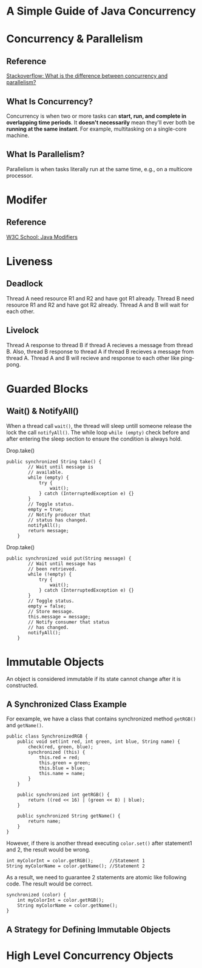 # A Simple Guide of Java Concurrency

# Concurrency & Parallelism

## Reference
[Stackoverflow: What is the difference between concurrency and parallelism?](https://stackoverflow.com/questions/1050222/what-is-the-difference-between-concurrency-and-parallelism)

## What Is Concurrency?
Concurrency is when two or more tasks can **start, run, and complete in overlapping time periods**. It **doesn't necessarily** mean they'll ever both be **running at the same instant**. For example, multitasking on a single-core machine.

## What Is Parallelism?
Parallelism is when tasks literally run at the same time, e.g., on a multicore processor.

# Modifer

## Reference
[W3C School: Java Modifiers](https://www.w3schools.com/java/java_modifiers.asp)


# Liveness

## Deadlock
Thread A need resource R1 and R2 and have got R1 already. Thread B need resource R1 and R2 and have got R2 already. Thread A and B will wait for each other.

## Livelock
Thread A response to thread B if thread A recieves a message from thread B. Also, thread B response to thread A if thread B recieves a message from thread A. Thread A and B will recieve and response to each other like ping-pong.

# Guarded Blocks

## Wait() & NotifyAll()
When a thread call `wait()`, the thread will sleep untill someone release the lock the call `notifyAll()`. The while loop `while (empty)` check before and after entering the sleep section to ensure the condition is always hold.

Drop.take()
```
public synchronized String take() {
        // Wait until message is
        // available.
        while (empty) {
            try {
                wait();
            } catch (InterruptedException e) {}
        }
        // Toggle status.
        empty = true;
        // Notify producer that
        // status has changed.
        notifyAll();
        return message;
    }
```

Drop.take()
```
public synchronized void put(String message) {
        // Wait until message has
        // been retrieved.
        while (!empty) {
            try { 
                wait();
            } catch (InterruptedException e) {}
        }
        // Toggle status.
        empty = false;
        // Store message.
        this.message = message;
        // Notify consumer that status
        // has changed.
        notifyAll();
    }
```

# Immutable Objects
An object is considered immutable if its state cannot change after it is constructed.

## A Synchronized Class Example
For eexample, we have a class that contains synchronized method `getRGB()` and `getName()`.
```
public class SynchronizedRGB {
    public void set(int red, int green, int blue, String name) {
        check(red, green, blue);
        synchronized (this) {
            this.red = red;
            this.green = green;
            this.blue = blue;
            this.name = name;
        }
    }

    public synchronized int getRGB() {
        return ((red << 16) | (green << 8) | blue);
    }

    public synchronized String getName() {
        return name;
    }
}
```

However, if there is another thread executing `color.set()` after statement1 and 2, the result would be wrong.

```
int myColorInt = color.getRGB();      //Statement 1
String myColorName = color.getName(); //Statement 2
```

As a result, we need to guarantee 2 statements are atomic like following code. The result would be correct.

```
synchronized (color) {
    int myColorInt = color.getRGB();
    String myColorName = color.getName();
} 
```

## A Strategy for Defining Immutable Objects


# High Level Concurrency Objects
